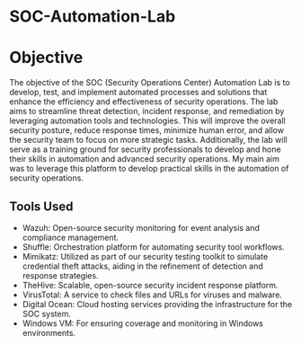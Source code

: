 # SOC-Automation-Lab
# Objective
The objective of the SOC (Security Operations Center) Automation Lab is to develop, test, and implement automated processes and solutions that enhance the efficiency and effectiveness of security operations. The lab aims to streamline threat detection, incident response, and remediation by leveraging automation tools and technologies. This will improve the overall security posture, reduce response times, minimize human error, and allow the security team to focus on more strategic tasks. Additionally, the lab will serve as a training ground for security professionals to develop and hone their skills in automation and advanced security operations. My main aim was to leverage this platform to develop practical skills in the automation of security operations.
## Tools Used
* Wazuh: Open-source security monitoring for event analysis and compliance management.<br/>
* Shuffle: Orchestration platform for automating security tool workflows.<br/>
* Mimikatz: Utilized as part of our security testing toolkit to simulate credential theft attacks, aiding in the refinement of detection and response strategies.<br/>
* TheHive: Scalable, open-source security incident response platform.<br/>
* VirusTotal: A service to check files and URLs for viruses and malware.<br/>
* Digital Ocean: Cloud hosting services providing the infrastructure for the SOC system.<br/>
* Windows VM: For ensuring coverage and monitoring in Windows environments.<br/>


